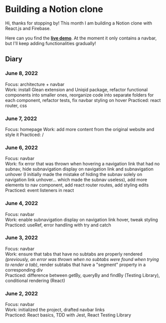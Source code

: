 # Building a Notion clone
Hi, thanks for stopping by! This month I am building a Notion clone with React.js and Firebase.

Here can you find the **[live demo](http://tramio.github.io/JUN22-NOTION)**. At the moment it only contains a navbar, but I'll keep adding functionalities gradually!

## Diary

### June 8, 2022
Focus: architecture + navbar  
Work: install Glean extension and Uniqid package, refactor functional components into smaller ones, reorganize code into separate folders for each component, refactor tests, fix navbar styling on hover
Practiced: react router, css

### June 7, 2022
Focus: homepage
Work: add more content from the original website and style it
Practiced: /

### June 6, 2022
Focus: navbar  
Work: fix error that was thrown when hovering a navigation link that had no subnav, hide subnavigation display on navigation link and subnavigation unhover (I initially made the mistake of hiding the subnav solely on navigation link unhover... which made the subnav useless), add more elements to nav component, add react router routes, add styling edits
Practiced: event listeners in react

### June 4, 2022
Focus: navbar  
Work: enable subnavigation display on navigation link hover, tweak styling
Practiced: useRef, error handling with try and catch

### June 3, 2022
Focus: navbar  
Work: ensure that tabs that have no subtabs are properly rendered *(previously, an error was thrown when no subtabs were found when trying to render a tab)*, render subtabs that have a "segment" property in a corresponding div  
Practiced: difference between getBy, queryBy and findBy (Testing Library), conditional rendering (React)

### June 2, 2022
Focus: navbar  
Work: initialized the project, drafted navbar links  
Practiced: React basics, TDD with Jest, React Testing Library


